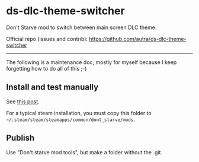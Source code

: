 # ds-dlc-theme-switcher

Don't Starve mod to switch between main screen DLC theme.

Official repo (issues and contrib): https://github.com/autra/ds-dlc-theme-switcher

---

The following is a maintenance doc, mostly for myself because I keep forgetting how to do all of this ;-)

## Install and test manually

See [this post](https://forums.kleientertainment.com/forums/topic/29657-how-to-install-and-use-mods/).

For a typical steam installation, you must copy this folder to `~/.steam/steam/steamapps/common/dont_starve/mods`.

## Publish

Use "Don't starve mod tools", but make a folder without the .git.
